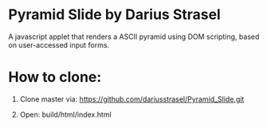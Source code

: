 # Pyramid Slide by Darius Strasel
A javascript applet that renders a ASCII pyramid using DOM scripting, based on user-accessed input forms.

# How to clone:
1. Clone master via: https://github.com/dariusstrasel/Pyramid_Slide.git

2. Open: build/html/index.html